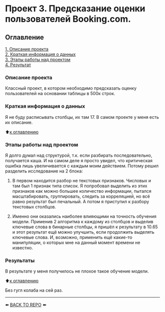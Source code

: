 # Проект 3. Предсказание оценки пользователей Booking.com.

## Оглавление  
[1. Описание проекта](#Описание-проекта)  
[2. Краткая информация о данных](#Краткая-информация-о-данных)  
[3. Этапы работы над проектом](#Этапы-работы-над-проектом)  
[4. Результат](#Результаты)

### Описание проекта    
Классный проект, в котором необходимо предсказать оценку пользователей на основании таблицы в 500к строк.

### Краткая информация о данных
Я не буду расписывать столбцы, их там 17. В самом проекте у меня есть их описание.
  
:arrow_up:[к оглавлению](#Оглавление)

### Этапы работы над проектом  
Я долго думал над структурой, т.к. если разбирать последовательно, получается каша. И на самом деле я просто увидел, что критическая ошибка лишь увеличивается с каждым моим действием. Потому решил разделить исследование на 2 блока:
1. В первом находится разбор не текстовых признаков. Числовых и там был 1 признак типа список. Я попробовал выделить из этих признаков как можно большее количество информации, пытался масштабировать, группировать, следить за корреляцией, но всё равно результат был печальный. А потом я приступил к разбору текстовых столбцов.

2. Именно они оказались наиболее влияющими на точность обучения модели. Применив 2 алгоритма к каждому из столбцов и выделив ключевые слова в бинарные столбцы, я пришёл к результату в 10.65 и этот результат ещё можно улучшить, если продолжить выделять ключевые слова. И, возможно, применить ещё какие-то манипуляции, о которых мне на данный момент времени не известно.

### Результаты 
В результате у меня получилось не плохое такое обучение модели.

:arrow_up:[к оглавлению](#Оглавление)

Без гугл колаба на сей раз.

---

⬅️ [BACK TO REPO](https://github.com/Akialema/PROJECTS.EDU/tree/main) ⬅️